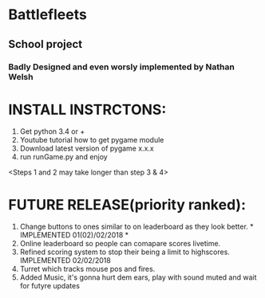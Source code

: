  # Battlefleets
## School project
### Badly Designed and even worsly implemented by Nathan Welsh

# INSTALL INSTRCTONS:
1. Get python 3.4 or +
2. Youtube tutorial how to get pygame module
3. Download latest version of pygame x.x.x
4. run runGame.py and enjoy

 <Steps 1 and 2 may take longer than step 3 & 4>

# FUTURE RELEASE(priority ranked):

1. Change buttons to ones similar to <back> on leaderboard
   as they look better. * IMPLEMENTED 01(02)/02/2018 *
 2. Online leaderboard so people can comapare scores livetime.
3. Refined scoring system to stop their being a limit to 
   highscores. IMPLEMENTED 02/02/2018
4. Turret which tracks mouse pos and fires.
5. Added Music, it's gonna hurt dem ears, play with sound muted and wait for 
   futyre updates 
